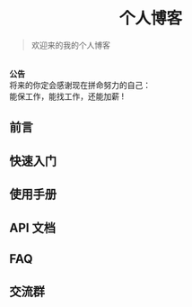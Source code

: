 # <center>个人博客</center>

> 欢迎来的我的个人博客

<br>**公告**
<br>将来的你定会感谢现在拼命努力的自己： <br>能保工作，能找工作，还能加薪 !
## 前言

## 快速入门

## 使用手册

## API 文档

## FAQ

## 交流群


